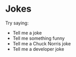 # Jokes

Try saying:

* Tell me a joke
* Tell me something funny
* Tell me a Chuck Norris joke
* Tell me a developer joke



